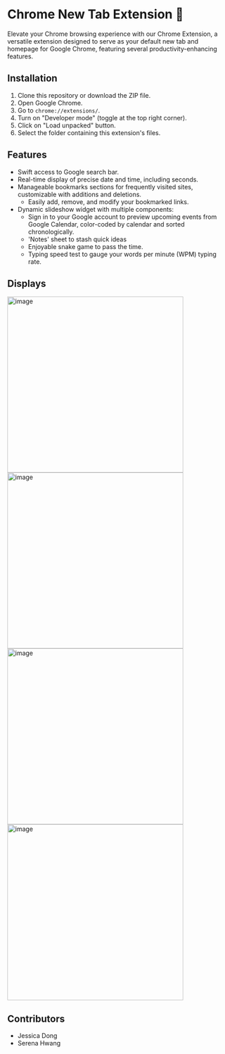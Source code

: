 # Chrome New Tab Extension 🧸
Elevate your Chrome browsing experience with our Chrome Extension, a versatile extension designed to serve as your default new tab and homepage for Google Chrome, featuring several productivity-enhancing features.

## Installation
1. Clone this repository or download the ZIP file.
2. Open Google Chrome.
3. Go to `chrome://extensions/`.
4. Turn on "Developer mode" (toggle at the top right corner).
5. Click on "Load unpacked" button.
6. Select the folder containing this extension's files.

## Features
- Swift access to Google search bar.
- Real-time display of precise date and time, including seconds.
- Manageable bookmarks sections for frequently visited sites, customizable with additions and deletions.
  - Easily add, remove, and modify your bookmarked links.
- Dynamic slideshow widget with multiple components:
  - Sign in to your Google account to preview upcoming events from Google Calendar, color-coded by calendar and sorted chronologically.
  - 'Notes' sheet to stash quick ideas
  - Enjoyable snake game to pass the time.
  - Typing speed test to gauge your words per minute (WPM) typing rate.
 
## Displays
<img width="400" alt="image" src="https://github.com/jessicayd/chrome-extension/assets/105768635/6f92f7a1-b012-4579-a2ad-e597e2631c4d">
<img width="400" alt="image" src="https://github.com/jessicayd/chrome-extension/assets/105768635/3c327f22-6aaf-4b7b-b0f3-d17d749bc0bf">
<img width="400" alt="image" src="https://github.com/jessicayd/chrome-extension/assets/105768635/b8ad3c11-366f-465b-8265-02fd18163020">
<img width="400" alt="image" src="https://github.com/jessicayd/chrome-extension/assets/105768635/bee7ff12-e1ab-4933-8e5d-10ddda0ad178">

## Contributors
- Jessica Dong
- Serena Hwang
